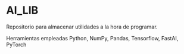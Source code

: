 # AI_LIB

Repositorio para almacenar utilidades a la hora de programar.

Herramientas empleadas Python, NumPy, Pandas, Tensorflow, FastAI, PyTorch
